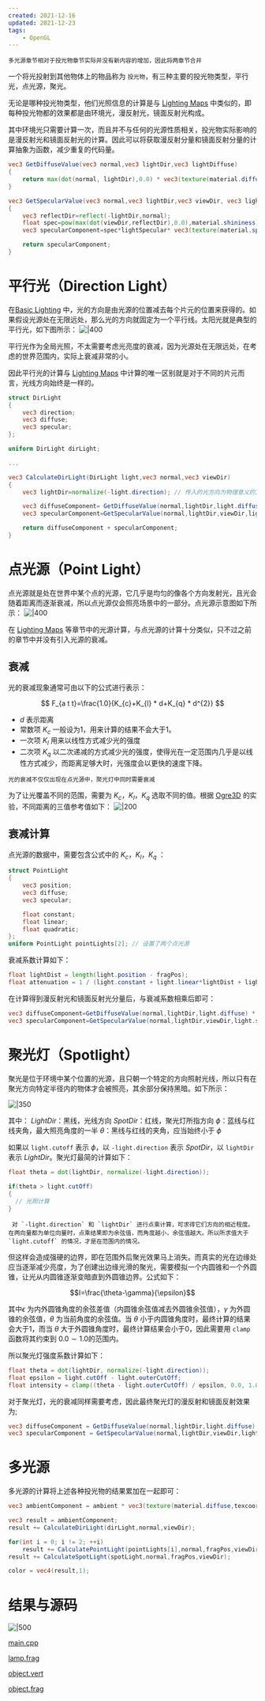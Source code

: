 ```yaml
---
created: 2021-12-16
updated: 2021-12-23
tags:
    - OpenGL
---
```


```ad-warning
多光源章节相对于投光物章节实际并没有新内容的增加，因此将两章节合并
```

一个将光投射到其他物体上的物品称为 `投光物`，有三种主要的投光物类型，平行光，点光源，聚光。

无论是哪种投光物类型，他们光照信息的计算是与 [Lighting Maps](Learn%20OpenGL%20-%20Ch%2013%20Lighting%20Maps.md) 中类似的，即每种投光物都的效果都是由环境光，漫反射光，镜面反射光构成。

其中环境光只需要计算一次，而且并不与任何的光源性质相关，投光物实际影响的是漫反射光和镜面反射光的计算。因此可以将获取漫反射分量和镜面反射分量的计算抽象为函数，减少重复的代码量。

```glsl
vec3 GetDiffuseValue(vec3 normal,vec3 lightDir,vec3 lightDiffuse)
{
    return max(dot(normal, lightDir),0.0) * vec3(texture(material.diffuse,texcoord)) * lightDiffuse;
}

vec3 GetSpecularValue(vec3 normal,vec3 lightDir,vec3 viewDir, vec3 lightSpecular)
{
    vec3 reflectDir=reflect(-lightDir,normal);
    float spec=pow(max(dot(viewDir,reflectDir),0.0),material.shininess);
    vec3 specularComponent=spec*lightSpecular* vec3(texture(material.specular,texcoord));

    return specularComponent;
}
```

# 平行光（Direction Light）

在[Basic Lighting](Learn%20OpenGL%20-%20Ch%2011%20Basic%20Lighting.md) 中，光的方向是由光源的位置减去每个片元的位置来获得的。如果假设光源处在无限远处，那么光的方向就固定为一个平行线。太阳光就是典型的平行光，如下图所示：
![|400](assets/Learn%20OpenGL%20-%20Ch%2014%20%20Light%20Casters,%20Multiple%20Lights/Untitled.png)

平行光作为全局光照，不太需要考虑光亮度的衰减，因为光源处在无限远处，在考虑的世界范围内，实际上衰减非常的小。

因此平行光的计算与 [Lighting Maps](Learn%20OpenGL%20-%20Ch%2013%20Lighting%20Maps.md) 中计算的唯一区别就是对于不同的片元而言，光线方向始终是一样的。

```glsl
struct DirLight
{
    vec3 direction;
    vec3 diffuse;
    vec3 specular;
};

uniform DirLight dirLight;

...

vec3 CalculateDirLight(DirLight light,vec3 normal,vec3 viewDir)
{
    vec3 lightDir=normalize(-light.direction); // 传入的光方向为物理意义的方向

    vec3 diffuseComponent= GetDiffuseValue(normal,lightDir,light.diffuse);
    vec3 specularComponent=GetSpecularValue(normal,lightDir,viewDir,light.specular);

    return diffuseComponent + specularComponent;
}
```

# 点光源（Point Light）

点光源就是处在世界中某个点的光源，它几乎是均匀的像各个方向发射光，且光会随着距离而逐渐衰减，所以点光源仅会照亮场景中的一部分。点光源示意图如下所示：
![|400](assets/Learn%20OpenGL%20-%20Ch%2014%20%20Light%20Casters,%20Multiple%20Lights/Untitled%201.png)

在 [Lighting Maps](Learn%20OpenGL%20-%20Ch%2013%20Lighting%20Maps.md) 等章节中的光源计算，与点光源的计算十分类似，只不过之前的章节中并没有引入光源的衰减。

## 衰减

光的衰减现象通常可由以下的公式进行表示：

$$
F_{a t t}=\frac{1.0}{K_{c}+K_{l} * d+K_{q} * d^{2}}
$$

-   $d$ 表示距离
-   常数项 $K_{c}$ 一般设为1，用来计算的结果不会大于1。
-   一次项 $K_{l}$ 用来以线性方式减少光的强度
-   二次项 $K_{q}$ 以二次递减的方式减少光的强度，使得光在一定范围内几乎是以线性方式减少，而距离足够大时，光强度会以更快的速度下降。

```ad-note
光的衰减不仅仅出现在点光源中，聚光灯中同时需要衰减
```

为了让光覆盖不同的范围，需要为 $K_{c}$，$K_{l}$，$K_{q}$ 选取不同的值。根据 [Ogre3D](http://wiki.ogre3d.org/tiki-index.php?page=-Point+Light+Attenuation) 的实验，不同距离的三值参考值如下：
![|200](assets/Learn%20OpenGL%20-%20Ch%2014%20%20Light%20Casters,%20Multiple%20Lights/Untitled%202.png)

## 衰减计算

点光源的数据中，需要包含公式中的 $K_{c}$，$K_{l}$，$K_{q}$ ：

```glsl
struct PointLight
{
    vec3 position;
    vec3 diffuse;
    vec3 specular;

    float constant;
    float linear;
    float quadratic;
};
uniform PointLight pointLights[2]; // 设置了两个点光源
```

衰减系数计算如下：

```glsl
float lightDist = length(light.position - fragPos);
float attenuation = 1 / (light.constant + light.linear*lightDist + light.quadratic*lightDist*lightDist);
```

在计算得到漫反射光和镜面反射光分量后，与衰减系数相乘后即可：

```glsl
vec3 diffuseComponent=GetDiffuseValue(normal,lightDir,light.diffuse) * attenuation;
vec3 specularComponent=GetSpecularValue(normal,lightDir,viewDir,light.specular) * attenuation;
```

# 聚光灯（Spotlight）

聚光是位于环境中某个位置的光源，且只朝一个特定的方向照射光线，所以只有在聚光方向特定半径内的物体才会被照亮，其余部分保持黑暗。如下所示：

![|350](assets/Learn%20OpenGL%20-%20Ch%2014%20%20Light%20Casters,%20Multiple%20Lights/Untitled%203.png)

其中：
$LightDir$：黑线，光线方向
$SpotDir$：红线，聚光灯所指方向
$\phi$：蓝线与红线夹角，最大照亮角度的一半
$\theta$：黑线与红线的夹角，应当始终小于 $\phi$

如果以 `light.cutoff` 表示 $\phi$，以 `-light.direction` 表示 $SpotDir$，以 `lightDir` 表示 $LightDir$。聚光灯最简的计算如下：

```glsl
float theta = dot(lightDir, normalize(-light.direction));
    
if(theta > light.cutOff) 
{       
  // 光照计算
}
```

```ad-note
 对 `-light.direction` 和 `lightDir` 进行点乘计算，可求得它们方向的相近程度。在两向量都为单位向量时，点乘结果即为余弦值，而角度越小，余弦值越大。所以所求值大于 `light.cutoff` 的情况，才是在范围内的情况。
```

但这样会造成强硬的边界，即在范围外后聚光效果马上消失。而真实的光在边缘处应当逐渐减少亮度，为了创建出边缘光滑的聚光，需要模拟一个内圆锥和一个外圆锥，让光从内圆锥逐渐变暗直到外圆锥边界。公式如下：

$$I=\frac{\theta-\gamma}{\epsilon}$$

其中$\epsilon$ 为内外圆锥角度的余弦差值（内圆锥余弦值减去外圆锥余弦值），$\gamma$ 为外圆锥的余弦值，$\theta$ 为当前角度的余弦值。当 $\theta$ 小于内圆锥角度时，最终计算的结果会大于1，而当 $\theta$ 大于外圆锥角度时，最终计算结果会小于0，因此需要用 `clamp` 函数将其约束到 $0.0 \sim 1.0$的范围内。

所以聚光灯强度系数计算如下：

```glsl
float theta = dot(lightDir, normalize(-light.direction)); 
float epsilon = light.cutOff - light.outerCutOff;
float intensity = clamp((theta - light.outerCutOff) / epsilon, 0.0, 1.0);
```

对于聚光灯，光的衰减同样需要考虑，因此最终聚光灯的漫反射和镜面反射效果为;

```glsl
vec3 diffuseComponent = GetDiffuseValue(normal,lightDir,light.diffuse) * attenuation * intensity;
vec3 specularComponent = GetSpecularValue(normal,lightDir,viewDir,light.specular) * attenuation * intensity;
```

# 多光源

多光源的计算将上述各种投光物的结果累加在一起即可：

```glsl
vec3 ambientComponent = ambient * vec3(texture(material.diffuse,texcoord));

vec3 result = ambientComponent;
result += CalculateDirLight(dirLight,normal,viewDir);

for(int i = 0; i != 2; ++i)
    result += CalculatePointLight(pointLights[i],normal,fragPos,viewDir);
result += CalculateSpotLight(spotLight,normal,fragPos,viewDir);

color = vec4(result,1);
```

# 结果与源码
![|500](assets/Learn%20OpenGL%20-%20Ch%2014%20%20Light%20Casters,%20Multiple%20Lights/LightCasters.gif)

[main.cpp](https://raw.githubusercontent.com/xuejiaW/Study-Notes/master/LearnOpenGL_VSCode/src/12.LightCasters%26%26MultipleLights/main.cpp)

[lamp.frag](https://raw.githubusercontent.com/xuejiaW/Study-Notes/master/LearnOpenGL_VSCode/src/12.LightCasters%26%26MultipleLights/lamp.frag)

[object.vert](https://raw.githubusercontent.com/xuejiaW/Study-Notes/master/LearnOpenGL_VSCode/src/12.LightCasters%26%26MultipleLights/object.vert)

[object.frag](https://raw.githubusercontent.com/xuejiaW/Study-Notes/master/LearnOpenGL_VSCode/src/12.LightCasters%26%26MultipleLights/object.frag)